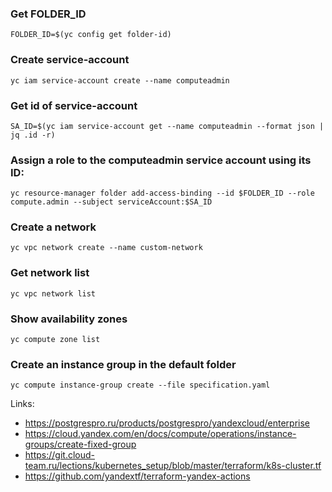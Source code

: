 ### Get FOLDER_ID
```
FOLDER_ID=$(yc config get folder-id)
```

### Create service-account
```
yc iam service-account create --name computeadmin
```

### Get id of service-account
```
SA_ID=$(yc iam service-account get --name computeadmin --format json | jq .id -r)
```

### Assign a role to the computeadmin service account using its ID:
```
yc resource-manager folder add-access-binding --id $FOLDER_ID --role compute.admin --subject serviceAccount:$SA_ID
```

### Create a network
```
yc vpc network create --name custom-network
```

### Get network list
```
yc vpc network list
```

### Show availability zones
```
yc compute zone list
```

### Create an instance group in the default folder
```
yc compute instance-group create --file specification.yaml
```

Links:
 - https://postgrespro.ru/products/postgrespro/yandexcloud/enterprise
 - https://cloud.yandex.com/en/docs/compute/operations/instance-groups/create-fixed-group
 - https://git.cloud-team.ru/lections/kubernetes_setup/blob/master/terraform/k8s-cluster.tf
 - https://github.com/yandextf/terraform-yandex-actions
 
